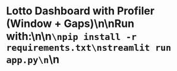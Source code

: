 # Lotto Dashboard with Profiler (Window + Gaps)\n\nRun with:\n\n````\npip install -r requirements.txt\nstreamlit run app.py\n````\n